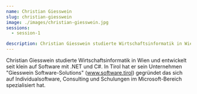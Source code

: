 ```yaml
---
name: Christian Giesswein
slug: christian-giesswein
image: ./images/christian-giesswein.jpg
sessions:
  - session-1

description: Christian Giesswein studierte Wirtschaftsinformatik in Wien und entwickelt seit klein auf Software mit .NET und C#. 
---
```


Christian Giesswein studierte Wirtschaftsinformatik in Wien und entwickelt seit klein auf Software mit .NET und C#. In Tirol hat er sein Unternehmen "Giesswein Software-Solutions" (www.software.tirol) gegründet das sich auf Individualsoftware, Consulting und Schulungen im Microsoft-Bereich spezialisiert hat.